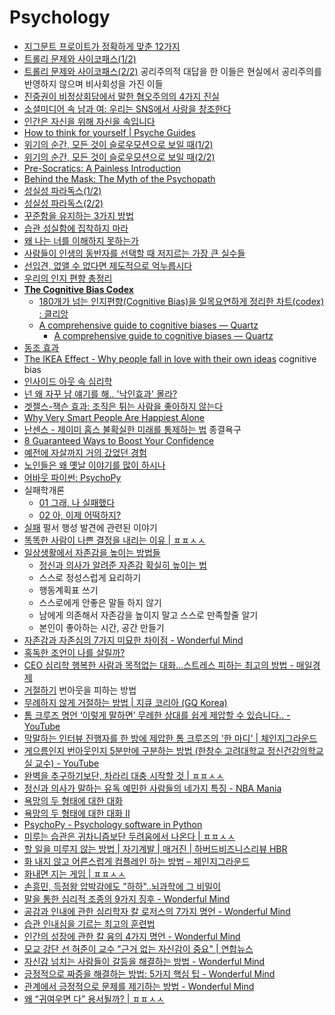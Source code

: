 Psychology
==========
* [지그문트 프로이트가 정확하게 맞춘 12가지](http://www.huffingtonpost.kr/blake-fleetwood/story_b_7254302.html)
* [트롤리 문제와 사이코패스(1/2)](http://newspeppermint.com/2015/05/11/m-trolley1/)
* [트롤리 문제와 사이코패스(2/2)](http://newspeppermint.com/2015/05/11/m-trolley2/) 공리주의적 대답을 한 이들은 현실에서 공리주의를 반영하지 않으며 비사회성을 가진 이들
* [진중권이 비정상회담에서 말한 혐오주의의 4가지 진실](http://www.huffingtonpost.kr/2015/05/19/story_n_7310306.html)
* [소셜미디어 속 남과 여: 우리는 SNS에서 사랑을 창조한다](http://slownews.kr/41110)
* [인간은 자신을 위해 자신을 속입니다](http://newspeppermint.com/2015/05/27/m-brain/)
* [How to think for yourself | Psyche Guides](https://psyche.co/guides/how-to-read-less-and-think-for-yourself-more)
* [위기의 순간, 모든 것이 슬로우모션으로 보일 때(1/2)](http://newspeppermint.com/2015/06/01/m-cff1/)
* [위기의 순간, 모든 것이 슬로우모션으로 보일 때(2/2)](http://newspeppermint.com/2015/06/01/m-cff2/)
* [Pre-Socratics: A Painless Introduction](http://lukemuehlhauser.com/pre-socratics-a-painless-introduction/)
* [Behind the Mask: The Myth of the Psychopath](http://www.psmag.com/books-and-culture/do-psychopaths-even-exist)
* [성실성 파라독스(1/2)](http://newspeppermint.com/2015/08/03/m-conscientiousness1/)
* [성실성 파라독스(2/2)](http://newspeppermint.com/2015/08/03/m-conscientiousness2/)
* [꾸준함을 유지하는 3가지 방법](http://moneyman.kr/archives/3587)
* [습관 성실함에 집착하지 마라](http://moneyman.kr/archives/2066)
* [왜 나는 너를 이해하지 못하는가](http://ppss.kr/archives/54292)
* [사람들이 인생의 동반자를 선택할 때 저지르는 가장 큰 실수들](http://ppss.kr/archives/54898)
* [선입견, 없앨 수 없다면 제도적으로 억누릅시다](http://newspeppermint.com/2015/09/08/tech-to-mitigate-bias/)
* [우리의 인지 편향 총정리](http://newspeppermint.com/2015/09/23/cognitive-bias/)
* [**The Cognitive Bias Codex**](https://upload.wikimedia.org/wikipedia/commons/6/65/Cognitive_bias_codex_en.svg)
  * [180개가 넘는 인지편향(Cognitive Bias)을 일목요연하게 정리한 차트(codex) : 클리앙](https://www.clien.net/service/board/park/17547855?type=recommend)
  * [A comprehensive guide to cognitive biases — Quartz](https://qz.com/776168/a-comprehensive-guide-to-cognitive-biases/)
    * [A comprehensive guide to cognitive biases — Quartz](https://gist.github.com/hyunjun/123107861294398e7cde4f74f3967b13#file-a_comprehensive_guide_to_cognitive_biases-md)
* [동조 효과](https://www.facebook.com/yunchang.shin/posts/pfbid0rAQD8zHLJDGPBfKbQ5U3jCNRZL9RoqSAEbRiQv3LfJudxDArW9fRkbu7LDhnfARdl)
* [The IKEA Effect - Why people fall in love with their own ideas](https://mannhowie.com/ikea-effect) cognitive bias
* [인사이드 아웃 속 심리학](http://ppss.kr/archives/59482)
* [넌 왜 자꾸 남 얘기를 해.. '낙인효과' 몰라?](http://media.daum.net/life/health/wellness/newsview?newsId=20151030100806490)
* [겟젤스-잭슨 효과: 조직은 튀는 사람을 좋아하지 않는다](http://ksc12545.blog.me/220643712219)
* [Why Very Smart People Are Happiest Alone](http://bigthink.com/robby-berman/study-study-finds-very-smart-people-are-happier-alone)
* [난센스 - 제이미 홈스 불확실한 미래를 통제하는 법](https://brunch.co.kr/@younghakjang/18) 종결욕구
* [8 Guaranteed Ways to Boost Your Confidence](https://www.linkedin.com/pulse/guaranteed-ways-boost-confidence-dr-travis-bradberry/)
* [예전에 자살까지 거의 갔었던 경험](http://mlbpark.donga.com/mp/b.php?p=1&b=bullpen&id=201712190012055258&select=&query=&user=&site=&reply=&source=&sig=h6jBHl21jh6RKfX@hcaXGg-gKmlq)
* [노인들은 왜 옛날 이야기를 많이 하시나](http://v.media.daum.net/v/20171227101251087)
* [어바웃 파이썬: PsychoPy](https://github.com/psygrammer/about_python_psychopy)
* 실패학개론
  * [01 그래, 나 실패했다](https://brunch.co.kr/@rooneykim/40)
  * [02 아, 이제 어떡하지?](https://brunch.co.kr/@rooneykim/42)
* [실패](https://interpiler.com/2019/04/09/1302/) 펄서 행성 발견에 관련된 이야기
* [똑똑한 사람이 나쁜 결정을 내리는 이유 | ㅍㅍㅅㅅ](https://ppss.kr/archives/221326)
* [일상생활에서 자존감을 높이는 방법들](https://imgur.com/a/xTHuEbJ)
  * [정신과 의사가 알려준 자존감 확실히 높이는 법](https://youtu.be/KWm9asILbnE)
  * 스스로 정성스럽게 요리하기
  * 행동계획표 쓰기
  * 스스로에게 안좋은 말들 하지 않기
  * 남에게 의존해서 자존감을 높이지 말고 스스로 만족할줄 알기
  * 본인이 좋아하는 시간, 공간 만들기
* [자존감과 자존심의 7가지 미묘한 차이점 - Wonderful Mind](https://wonderfulmind.co.kr/self-esteem-and-ego-7-differences/)
* [혹독한 조언이 나를 살릴까?](http://agile.egloos.com/5931859)
* [CEO 심리학 행복한 사람과 목적없는 대화…스트레스 피하는 최고의 방법 - 매일경제](https://www.mk.co.kr/news/business/view/2019/11/941310/)
* [거절하기](https://www.thestartupbible.com/2021/12/saying-no-is-the-best-stress-management-technique.html) 번아웃을 피하는 방법
* [무례하지 않게 거절하는 방법 | 지큐 코리아 (GQ Korea)](https://www.gqkorea.co.kr/2022/02/11/%EB%AC%B4%EB%A1%80%ED%95%98%EC%A7%80-%EC%95%8A%EA%B2%8C-%EA%B1%B0%EC%A0%88%ED%95%98%EB%8A%94-%EB%B2%95/)
* [톰 크루즈 명언 ‘이렇게 말하면’ 무례한 상대를 쉽게 제압할 수 있습니다.. - YouTube](https://www.youtube.com/watch?v=DJQwU3TK7PI)
* [막말하는 인터뷰 진행자를 한 방에 제압한 톰 크루즈의 '한 마디' | 체인지그라운드](https://v.daum.net/v/4nTEmtD7Xr)
* [게으름인지 번아웃인지 5분만에 구분하는 방법 (한창수 고려대학교 정신건강의학교실 교수) - YouTube](https://www.youtube.com/watch?v=9kVqGE5W3bI)
* [완벽을 추구하기보단, 차라리 대충 시작할 것 | ㅍㅍㅅㅅ](https://ppss.kr/archives/237885)
* [정신과 의사가 말하는 유독 예민한 사람들의 네가지 특징 - NBA Mania](https://mania.kr/g2/bbs/board.php?bo_table=freetalk&wr_id=4900623)
* [욕망의 두 형태에 대한 대화](https://brunch.co.kr/@graypool/84)
* [욕망의 두 형태에 대한 대화 II](https://brunch.co.kr/@graypool/85)
* [PsychoPy - Psychology software in Python](http://www.psychopy.org/)
* [미루는 습관은 귀차니즘보단 두려움에서 나온다 | ㅍㅍㅅㅅ](https://ppss.kr/archives/247454)
* [할 일을 미루지 않는 방법 | 자기계발 | 매거진 | 하버드비즈니스리뷰 HBR](https://www.hbrkorea.com/article/view/atype/ma/category_id/1_1/article_no/1859/page/1)
* [화 내지 않고 어른스럽게 컴플레인 하는 방법 – 체인지그라운드](http://thechangeground.com/archives/16611)
* [화내면 지는 게임 | ㅍㅍㅅㅅ](https://ppss.kr/archives/250801)
* [손흥민, 득점왕 압박감에도 "하하"..뇌과학에 그 비밀이](https://news.v.daum.net/v/20220528064701668)
* [말을 통한 심리적 조종의 9가지 징후 - Wonderful Mind](https://wonderfulmind.co.kr/psychological-manipulation-words/)
* [공감과 인내에 관한 심리학자 칼 로저스의 7가지 명언 - Wonderful Mind](https://wonderfulmind.co.kr/7-of-the-best-quotes-from-psychologist-carl-rogers-empathy-tolerance-and-more/)
* [습관 인내심을 기르는 최고의 훈련법](http://moneyman.kr/archives/4553)
* [인간의 성장에 관한 칼 융의 4가지 명언 - Wonderful Mind](https://wonderfulmind.co.kr/quotes-by-carl-jung-on-personal-growth/)
* [모교 강단 선 허준이 교수 "근거 없는 자신감이 중요" | 연합뉴스](https://www.yna.co.kr/view/AKR20220727167600004)
* [자신감 넘치는 사람들이 갈등을 해결하는 방법 - Wonderful Mind](https://wonderfulmind.co.kr/this-is-how-assertive-people-resolve-conflicts/)
* [긍정적으로 짜증을 해결하는 방법: 5가지 핵심 팁 - Wonderful Mind](https://wonderfulmind.co.kr/managing-frustration-positively-5-essential-tips/)
* [관계에서 긍정적으로 문제를 제기하는 방법 - Wonderful Mind](https://wonderfulmind.co.kr/positively-bring-issue-relationship/)
* [왜 “귀여우면 다” 용서될까? | ㅍㅍㅅㅅ](https://ppss.kr/archives/257321)

